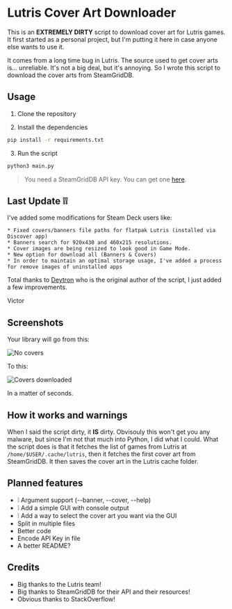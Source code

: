 # Lutris Cover Art Downloader

This is an **EXTREMELY DIRTY** script to download cover art for Lutris games. It first started as a personal project, but I'm putting it here in case anyone else wants to use it.

It comes from a long time bug in Lutris. The source used to get cover arts is... unreliable. It's not a big deal, but it's annoying. So I wrote this script to download the cover arts from SteamGridDB.

## Usage

1. Clone the repository

2. Install the dependencies

```bash
pip install -r requirements.txt
```

3. Run the script

```bash
python3 main.py
```

> You need a SteamGridDB API key. You can get one [here](https://www.steamgriddb.com/profile/settings/api).

## Last Update ❕❕

I've added some modifications for Steam Deck users like:

    * Fixed covers/banners file paths for flatpak Lutris (installed via Discover app)
    * Banners search for 920x430 and 460x215 resolutions.
    * Cover images are being resized to look good in Game Mode.
    * New option for download all (Banners & Covers)
    * In order to maintain an optimal storage usage, I've added a process for remove images of uninstalled apps

Total thanks to [Deytron](https://github.com/Deytron) who is the original author of the script, I just added a few improvements.

Victor

## Screenshots

Your library will go from this:

![No covers](https://i.imgur.com/GcyWlHA.png)

To this:

![Covers downloaded](https://i.imgur.com/SWYWqoy.png)

In a matter of seconds.

## How it works and warnings

When I said the script dirty, it **IS** dirty. Obvisouly this won't get you any malware, but since I'm not that much into Python, I did what I could.
What the script does is that it fetches the list of games from Lutris at `/home/$USER/.cache/lutris`, then it fetches the first cover art from SteamGridDB. It then saves the cover art in the Lutris cache folder.

## Planned features

- ❕ Argument support (--banner, --cover, --help)
- ❕ Add a simple GUI with console output
- ❕ Add a way to select the cover art you want via the GUI
- Split in multiple files
- Better code
- Encode API Key in file
- A better README?

## Credits

- Big thanks to the Lutris team!
- Big thanks to SteamGridDB for their API and their resources!
- Obvious thanks to StackOverflow!

